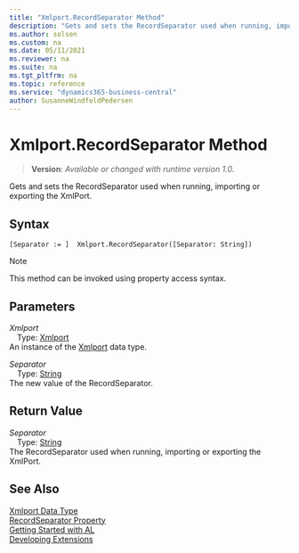 ```yaml
---
title: "Xmlport.RecordSeparator Method"
description: "Gets and sets the RecordSeparator used when running, importing or exporting the XmlPort."
ms.author: solsen
ms.custom: na
ms.date: 05/11/2021
ms.reviewer: na
ms.suite: na
ms.tgt_pltfrm: na
ms.topic: reference
ms.service: "dynamics365-business-central"
author: SusanneWindfeldPedersen
---
```

[//]: # (START>DO_NOT_EDIT)
[//]: # (IMPORTANT:Do not edit any of the content between here and the END>DO_NOT_EDIT.)
[//]: # (Any modifications should be made in the .xml files in the ModernDev repo.)
# Xmlport.RecordSeparator Method
> **Version**: _Available or changed with runtime version 1.0._

Gets and sets the RecordSeparator used when running, importing or exporting the XmlPort.


## Syntax
```
[Separator := ]  Xmlport.RecordSeparator([Separator: String])
```
> [!NOTE]
> This method can be invoked using property access syntax.
## Parameters
*Xmlport*  
&emsp;Type: [Xmlport](xmlport-data-type.md)  
An instance of the [Xmlport](xmlport-data-type.md) data type.

*Separator*  
&emsp;Type: [String](../string/string-data-type.md)  
The new value of the RecordSeparator.  


## Return Value
*Separator*  
&emsp;Type: [String](../string/string-data-type.md)  
The RecordSeparator used when running, importing or exporting the XmlPort.


[//]: # (IMPORTANT: END>DO_NOT_EDIT)
## See Also
[Xmlport Data Type](xmlport-data-type.md)  
[RecordSeparator Property](../../properties/devenv-recordseparator-property.md)  
[Getting Started with AL](../../devenv-get-started.md)  
[Developing Extensions](../../devenv-dev-overview.md)